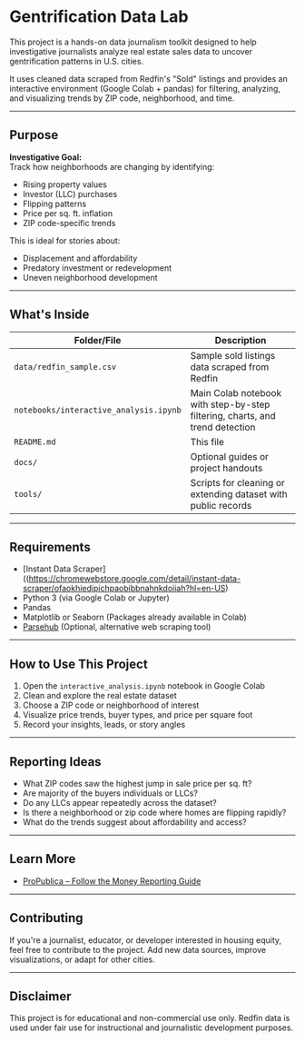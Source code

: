 
# Gentrification Data Lab

This project is a hands-on data journalism toolkit designed to help investigative journalists analyze real estate sales data to uncover gentrification patterns in U.S. cities.

It uses cleaned data scraped from Redfin's "Sold" listings and provides an interactive environment (Google Colab + pandas) for filtering, analyzing, and visualizing trends by ZIP code, neighborhood, and time.

---

## Purpose

**Investigative Goal:**  
Track how neighborhoods are changing by identifying:
- Rising property values
- Investor (LLC) purchases
- Flipping patterns
- Price per sq. ft. inflation
- ZIP code-specific trends

This is ideal for stories about:
- Displacement and affordability
- Predatory investment or redevelopment
- Uneven neighborhood development

---

## What's Inside

| Folder/File | Description |
|-------------|-------------|
| `data/redfin_sample.csv` | Sample sold listings data scraped from Redfin |
| `notebooks/interactive_analysis.ipynb` | Main Colab notebook with step-by-step filtering, charts, and trend detection |
| `README.md` | This file |
| `docs/` | Optional guides or project handouts |
| `tools/` | Scripts for cleaning or extending dataset with public records |

---

## Requirements

- [Instant Data Scraper]((https://chromewebstore.google.com/detail/instant-data-scraper/ofaokhiedipichpaobibbnahnkdoiiah?hl=en-US)
- Python 3 (via Google Colab or Jupyter)
- Pandas
- Matplotlib or Seaborn (Packages already available in Colab)
- [Parsehub](https://www.parsehub.com) (Optional, alternative web scraping tool)

---

## How to Use This Project

1. Open the `interactive_analysis.ipynb` notebook in Google Colab
2. Clean and explore the real estate dataset
3. Choose a ZIP code or neighborhood of interest
4. Visualize price trends, buyer types, and price per square foot
5. Record your insights, leads, or story angles

---

## Reporting Ideas

- What ZIP codes saw the highest jump in sale price per sq. ft?
- Are majority of the buyers individuals or LLCs?
- Do any LLCs appear repeatedly across the dataset?
- Is there a neighborhood or zip code where homes are flipping rapidly?
- What do the trends suggest about affordability and access?

---

## Learn More

- [ProPublica – Follow the Money Reporting Guide](https://www.propublica.org/datastore/dataset/follow-the-money-reporting-guide)

---

## Contributing

If you're a journalist, educator, or developer interested in housing equity, feel free to contribute to the project. Add new data sources, improve visualizations, or adapt for other cities.

---

## Disclaimer

This project is for educational and non-commercial use only. Redfin data is used under fair use for instructional and journalistic development purposes.
